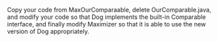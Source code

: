 Copy your code from MaxOurComparaable, delete OurComparable.java, and modify your code so that Dog implements the built-in Comparable interface, and finally modify Maximizer so that it is able to use the new version of Dog appropriately.